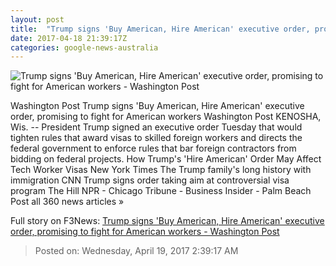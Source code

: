 ```yaml
---
layout: post
title:  "Trump signs 'Buy American, Hire American' executive order, promising to fight for American workers - Washington Post"
date: 2017-04-18 21:39:17Z
categories: google-news-australia
---
```


![Trump signs 'Buy American, Hire American' executive order, promising to fight for American workers - Washington Post](https://img.washingtonpost.com/rf/image_1484w/2010-2019/Wires/Images/2017-04-18/Reuters/2017-04-18T194533Z_1394314901_RC117E9E1890_RTRMADP_3_USA-TRUMP-VISA.jpg)

Washington Post Trump signs 'Buy American, Hire American' executive order, promising to fight for American workers Washington Post KENOSHA, Wis. -- President Trump signed an executive order Tuesday that would tighten rules that award visas to skilled foreign workers and directs the federal government to enforce rules that bar foreign contractors from bidding on federal projects. How Trump's 'Hire American' Order May Affect Tech Worker Visas New York Times The Trump family's long history with immigration CNN Trump signs order taking aim at controversial visa program The Hill NPR - Chicago Tribune - Business Insider - Palm Beach Post all 360 news articles »


Full story on F3News: [Trump signs 'Buy American, Hire American' executive order, promising to fight for American workers - Washington Post](http://www.f3nws.com/n/ApehRB)

> Posted on: Wednesday, April 19, 2017 2:39:17 AM

